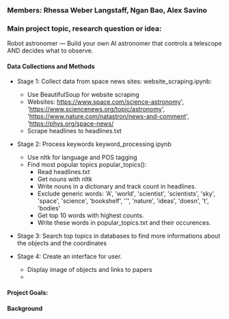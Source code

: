 

### Members: Rhessa Weber Langstaff, Ngan Bao, Alex Savino

### Main project topic, research question or idea:

Robot astronomer — Build your own AI astronomer that controls a telescope AND decides what to observe.

#### Data Collections and Methods

- Stage 1: Collect data from space news sites: website\_scraping.ipynb:
    - Use BeautifulSoup for website scraping
    - Websites: https://www.space.com/science-astronomy', 
        'https://www.sciencenews.org/topic/astronomy', 
        'https://www.nature.com/natastron/news-and-comment', 
        'https://phys.org/space-news/
    - Scrape headlines to headlines.txt

- Stage 2: Process keywords keyword\_processing.ipynb
    - Use nltk for language and POS tagging
    - Find most popular topics popular\_topics():
        - Read headlines.txt
        - Get nouns with nltk
        - Write nouns in a dictionary and track count in headlines.
        - Exclude generic words: 'A', 'world', 'scientist', 'scientists', 'sky', 'space', 'science', 'bookshelf', '’', 'nature', 'ideas', 'doesn', 't', 'bodies'
        - Get top 10 words with highest counts.
        - Write these words in popular\_topics.txt and their occurences.
- Stage 3: Search top topics in databases to find more informations about the objects and the coordinates

- Stage 4: Create an interface for user.
    - Display image of objects and links to papers
    - 

#### Project Goals:


    
#### Background

  
  

